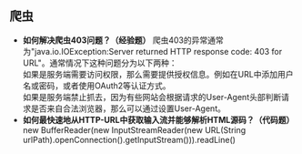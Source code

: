 ## 爬虫
* **如何解决爬虫403问题？（经验题）**
爬虫403的异常通常为"java.io.IOException:Server returned HTTP response code: 403 for URL"。通常情况下这种问题分为以下两种：  
如果是服务端需要访问权限，那么需要提供授权信息。例如在URL中添加用户名或密码，或者使用OAuth2等认证方式。  
如果是服务端禁止抓去，因为有些网站会根据请求的User-Agent头部判断请求是否来自合法浏览器，那么可以通过设置User-Agent。  
* **如何最快速地从HTTP-URL中获取输入流并能够解析HTML源码？（代码题）**
new BufferReader(new InputStreamReader(new URL(String urlPath).openConnection().getInputStream())).readLine()